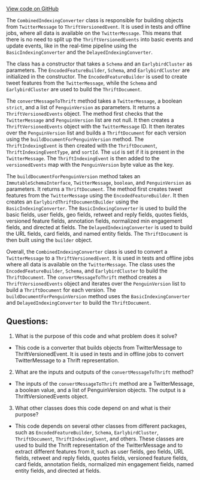 [View code on GitHub](https://github.com/misbahsy/the-algorithm/src/java/com/twitter/search/common/converter/earlybird/CombinedIndexingConverter.java)

The `CombinedIndexingConverter` class is responsible for building objects from `TwitterMessage` to `ThriftVersionedEvent`. It is used in tests and offline jobs, where all data is available on the `TwitterMessage`. This means that there is no need to split up the `ThriftVersionedEvents` into basic events and update events, like in the real-time pipeline using the `BasicIndexingConverter` and the `DelayedIndexingConverter`.

The class has a constructor that takes a `Schema` and an `EarlybirdCluster` as parameters. The `EncodedFeatureBuilder`, `Schema`, and `EarlybirdCluster` are initialized in the constructor. The `EncodedFeatureBuilder` is used to create tweet features from the `TwitterMessage`, while the `Schema` and `EarlybirdCluster` are used to build the `ThriftDocument`.

The `convertMessageToThrift` method takes a `TwitterMessage`, a boolean `strict`, and a list of `PenguinVersion` as parameters. It returns a `ThriftVersionedEvents` object. The method first checks that the `TwitterMessage` and `PenguinVersion` list are not null. It then creates a `ThriftVersionedEvents` object with the `TwitterMessage` ID. It then iterates over the `PenguinVersion` list and builds a `ThriftDocument` for each version using the `buildDocumentForPenguinVersion` method. The `ThriftIndexingEvent` is then created with the `ThriftDocument`, `ThriftIndexingEventType`, and `sortId`. The `uid` is set if it is present in the `TwitterMessage`. The `ThriftIndexingEvent` is then added to the `versionedEvents` map with the `PenguinVersion` byte value as the key.

The `buildDocumentForPenguinVersion` method takes an `ImmutableSchemaInterface`, `TwitterMessage`, `boolean`, and `PenguinVersion` as parameters. It returns a `ThriftDocument`. The method first creates tweet features from the `TwitterMessage` using the `EncodedFeatureBuilder`. It then creates an `EarlybirdThriftDocumentBuilder` using the `BasicIndexingConverter`. The `BasicIndexingConverter` is used to build the basic fields, user fields, geo fields, retweet and reply fields, quotes fields, versioned feature fields, annotation fields, normalized min engagement fields, and directed at fields. The `DelayedIndexingConverter` is used to build the URL fields, card fields, and named entity fields. The `ThriftDocument` is then built using the `builder` object.

Overall, the `CombinedIndexingConverter` class is used to convert a `TwitterMessage` to a `ThriftVersionedEvent`. It is used in tests and offline jobs where all data is available on the `TwitterMessage`. The class uses the `EncodedFeatureBuilder`, `Schema`, and `EarlybirdCluster` to build the `ThriftDocument`. The `convertMessageToThrift` method creates a `ThriftVersionedEvents` object and iterates over the `PenguinVersion` list to build a `ThriftDocument` for each version. The `buildDocumentForPenguinVersion` method uses the `BasicIndexingConverter` and `DelayedIndexingConverter` to build the `ThriftDocument`.
## Questions: 
 1. What is the purpose of this code and what problem does it solve?
- This code is a converter that builds objects from TwitterMessage to ThriftVersionedEvent. It is used in tests and in offline jobs to convert TwitterMessage to a Thrift representation.

2. What are the inputs and outputs of the `convertMessageToThrift` method?
- The inputs of the `convertMessageToThrift` method are a TwitterMessage, a boolean value, and a list of PenguinVersion objects. The output is a ThriftVersionedEvents object.

3. What other classes does this code depend on and what is their purpose?
- This code depends on several other classes from different packages, such as `EncodedFeatureBuilder`, `Schema`, `EarlybirdCluster`, `ThriftDocument`, `ThriftIndexingEvent`, and others. These classes are used to build the Thrift representation of the TwitterMessage and to extract different features from it, such as user fields, geo fields, URL fields, retweet and reply fields, quotes fields, versioned feature fields, card fields, annotation fields, normalized min engagement fields, named entity fields, and directed at fields.